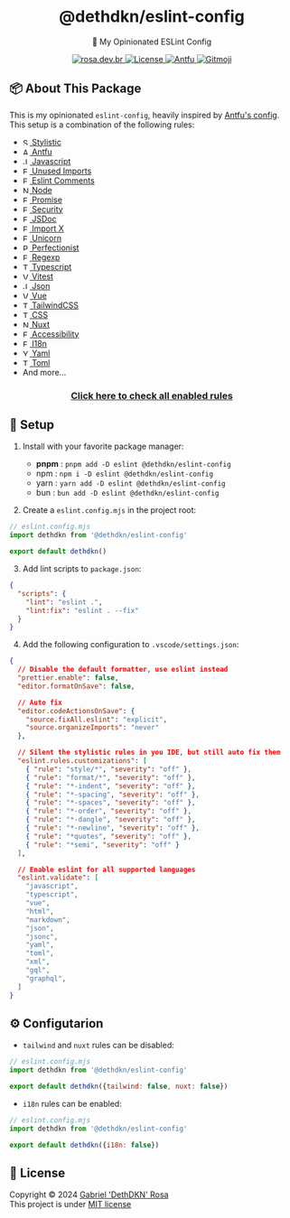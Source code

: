 <h1 align="center">@dethdkn/eslint-config</h1>
<p align="center">🧹 My Opinionated ESLint Config</p>

<p align="center">
   <a href="https://rosa.dev.br">
      <img src="https://img.shields.io/badge/check me!-👻-F28AA9" alt="rosa.dev.br"/>
   </a>
   <a href="https://github.com/dethdkn/eslint-config/blob/main/LICENSE">
      <img src="https://img.shields.io/github/license/dethdkn/eslint-config?color=%233da639&logo=open%20source%20initiative" alt="License"/>
  </a>
  <a href="https://github.com/antfu/eslint-config">
      <img src="https://antfu.me/badge-code-style.svg" alt="Antfu"/>
   </a>
   <a href="https://gitmoji.dev">
      <img src="https://img.shields.io/badge/gitmoji-%20😜%20😍-FFDD67" alt="Gitmoji"/>
   </a>
</p>

## 📦 About This Package
This is my opinionated `eslint-config`, heavily inspired by <a href="https://github.com/antfu/eslint-config">Antfu's config</a>. This setup is a combination of the following rules:

- <a href="https://eslint.style" target="_blank">
     <img src="https://eslint.style/logo.svg" alt="Stylistic" width="12">
        Stylistic
  </a>
- <a href="https://github.com/antfu/eslint-plugin-antfu" target="_blank">
     <img src="https://antfu.me/favicon.svg" alt="Antfu" width="12">
        Antfu
  </a>
- <a href="https://eslint.org/docs/latest/rules" target="_blank">
     <img src="https://cdn.jsdelivr.net/gh/devicons/devicon@latest/icons/javascript/javascript-original.svg" alt="Javascript" width="12">
        Javascript
  </a>
- <a href="https://github.com/sweepline/eslint-plugin-unused-imports" target="_blank">
     <img src="https://eslint.org/favicon.ico" alt="Eslint" width="12">
        Unused Imports
  </a>
- <a href="https://mysticatea.github.io/eslint-plugin-eslint-comments" target="_blank">
     <img src="https://eslint.org/favicon.ico" alt="Eslint" width="12">
        Eslint Comments
  </a>
- <a href="https://github.com/eslint-community/eslint-plugin-n" target="_blank">
     <img src="https://nodejs.org/static/images/favicons/favicon.png" alt="Node" width="12">
        Node
  </a>
- <a href="https://github.com/eslint-community/eslint-plugin-promise" target="_blank">
     <img src="https://eslint.org/favicon.ico" alt="Eslint" width="12">
        Promise
  </a>
- <a href="https://github.com/eslint-community/eslint-plugin-security" target="_blank">
     <img src="https://eslint.org/favicon.ico" alt="Eslint" width="12">
        Security
  </a>
- <a href="https://github.com/gajus/eslint-plugin-jsdoc" target="_blank">
     <img src="https://eslint.org/favicon.ico" alt="Eslint" width="12">
        JSDoc
  </a>
- <a href="https://github.com/un-ts/eslint-plugin-import-x" target="_blank">
     <img src="https://eslint.org/favicon.ico" alt="Eslint" width="12">
        Import X
  </a>
- <a href="https://github.com/sindresorhus/eslint-plugin-unicorn" target="_blank">
     <img src="https://eslint.org/favicon.ico" alt="Eslint" width="12">
        Unicorn
  </a>
- <a href="https://eslint-plugin-perfectionist.azat.io" target="_blank">
     <img src="https://eslint-plugin-perfectionist.azat.io/favicon.ico" alt="Perfectionist" width="12">
        Perfectionist
  </a>
- <a href="https://ota-meshi.github.io/eslint-plugin-regexp" target="_blank">
     <img src="https://eslint.org/favicon.ico" alt="Eslint" width="12">
        Regexp
  </a>
- <a href="https://typescript-eslint.io/rules" target="_blank">
     <img src="https://www.typescriptlang.org/favicon-32x32.png" alt="Typescript" width="12">
        Typescript
  </a>
- <a href="https://github.com/veritem/eslint-plugin-vitest" target="_blank">
     <img src="https://vitest.dev/favicon.ico" alt="Vitest" width="12">
        Vitest
  </a>
- <a href="https://ota-meshi.github.io/eslint-plugin-jsonc" target="_blank">
     <img src="https://www.json.org/favicon.png" alt="Json" width="12">
        Json
  </a>
- <a href="https://eslint.vuejs.org" target="_blank">
     <img src="https://vuejs.org/logo.svg" alt="Vue" width="12">
        Vue
  </a>
- <a href="https://github.com/francoismassart/eslint-plugin-tailwindcss" target="_blank">
     <img src="https://tailwindcss.com/favicons/favicon-16x16.png" alt="TailwindCSS" width="12">
        TailwindCSS
  </a>
- <a href="https://ota-meshi.github.io/eslint-plugin-css/" target="_blank">
     <img src="https://cdn.jsdelivr.net/gh/devicons/devicon@latest/icons/css3/css3-original.svg" alt="TailwindCSS" width="12">
        CSS
  </a>
- <a href="https://eslint.nuxt.com/packages/plugin" target="_blank">
     <img src="https://nuxt.com/icon.png" alt="Nuxt" width="12">
        Nuxt
  </a>
- <a href="https://vue-a11y.github.io/eslint-plugin-vuejs-accessibility" target="_blank">
     <img src="https://eslint.org/favicon.ico" alt="Eslint" width="12">
        Accessibility
  </a>
- <a href="https://eslint-plugin-vue-i18n.intlify.dev/" target="_blank">
     <img src="https://eslint.org/favicon.ico" alt="Eslint" width="12">
        I18n
  </a>
- <a href="https://ota-meshi.github.io/eslint-plugin-yml" target="_blank">
     <img src="https://yaml.org/favicon.svg" alt="Yaml" width="12">
        Yaml
  </a>
- <a href="https://ota-meshi.github.io/eslint-plugin-toml" target="_blank">
     <img src="https://toml.io/favicon.png" alt="Toml" width="12">
        Toml
  </a>
- And more...
<h3 align="center">
  <a href="https://eslint.rosa.dev.br">Click here to check all enabled rules</a>
</h3>

## 🚀 Setup

1. Install with your favorite package manager:
   - **pnpm** : `pnpm add -D eslint @dethdkn/eslint-config`
   - npm : `npm i -D eslint @dethdkn/eslint-config`
   - yarn : `yarn add -D eslint @dethdkn/eslint-config`
   - bun : `bun add -D eslint @dethdkn/eslint-config`

2. Create a `eslint.config.mjs` in the project root:
```js
// eslint.config.mjs
import dethdkn from '@dethdkn/eslint-config'

export default dethdkn()
```

3. Add lint scripts to `package.json`:
```json
{
  "scripts": {
    "lint": "eslint .",
    "lint:fix": "eslint . --fix"
  }
}
```

4. Add the following configuration to `.vscode/settings.json`:
```json
{
  // Disable the default formatter, use eslint instead
  "prettier.enable": false,
  "editor.formatOnSave": false,

  // Auto fix
  "editor.codeActionsOnSave": {
    "source.fixAll.eslint": "explicit",
    "source.organizeImports": "never"
  },

  // Silent the stylistic rules in you IDE, but still auto fix them
  "eslint.rules.customizations": [
    { "rule": "style/*", "severity": "off" },
    { "rule": "format/*", "severity": "off" },
    { "rule": "*-indent", "severity": "off" },
    { "rule": "*-spacing", "severity": "off" },
    { "rule": "*-spaces", "severity": "off" },
    { "rule": "*-order", "severity": "off" },
    { "rule": "*-dangle", "severity": "off" },
    { "rule": "*-newline", "severity": "off" },
    { "rule": "*quotes", "severity": "off" },
    { "rule": "*semi", "severity": "off" }
  ],

  // Enable eslint for all supported languages
  "eslint.validate": [
    "javascript",
    "typescript",
    "vue",
    "html",
    "markdown",
    "json",
    "jsonc",
    "yaml",
    "toml",
    "xml",
    "gql",
    "graphql",
  ]
}
```

## ⚙️ Configutarion

- `tailwind` and `nuxt` rules can be disabled:
```js
// eslint.config.mjs
import dethdkn from '@dethdkn/eslint-config'

export default dethdkn({tailwind: false, nuxt: false})
```

- `i18n` rules can be enabled:
```js
// eslint.config.mjs
import dethdkn from '@dethdkn/eslint-config'

export default dethdkn({i18n: false})
```

## 📝 License

Copyright © 2024 [Gabriel 'DethDKN' Rosa](https://github.com/dethdkn)\
This project is under [MIT license](https://github.com/dethdkn/eslint-config/blob/main/LICENSE)
